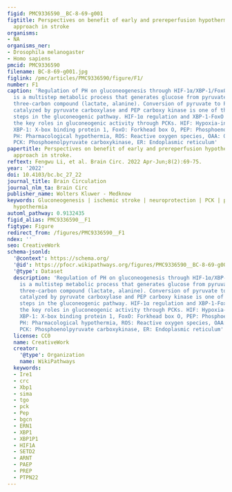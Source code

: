 ```yaml
---
figid: PMC9336590__BC-8-69-g001
figtitle: Perspectives on benefit of early and prereperfusion hypothermia by pharmacological
  approach in stroke
organisms:
- NA
organisms_ner:
- Drosophila melanogaster
- Homo sapiens
pmcid: PMC9336590
filename: BC-8-69-g001.jpg
figlink: /pmc/articles/PMC9336590/figure/F1/
number: F1
caption: 'Regulation of PH on gluconeogenesis through HIF-1α/XBP-1/FoxO1. Gluconeogenesis
  is a multistep metabolic process that generates glucose from pyruvate or a related
  three-carbon compound (lactate, alanine). Conversion of pyruvate to PEP via oxaloacetate,
  catalyzed by pyruvate carboxylase and PEP carboxy kinase is one of the irreversible
  steps in the gluconeogenic pathway. HIF-1α regulation and XBP-1-FoxO Signal play
  the key roles in gluconeogenic activity through PCKs. HIF: Hypoxia-inducible factor,
  XBP-1: X-box binding protein 1, FoxO: Forkhead box O, PEP: Phosphoenolpyruvate,
  PH: Pharmacological hypothermia, ROS: Reactive oxygen species, OAA: Oxaloacetate,
  PCK: Phosphoenolpyruvate carboxykinase, ER: Endoplasmic reticulum'
papertitle: Perspectives on benefit of early and prereperfusion hypothermia by pharmacological
  approach in stroke.
reftext: Fengwu Li, et al. Brain Circ. 2022 Apr-Jun;8(2):69-75.
year: '2022'
doi: 10.4103/bc.bc_27_22
journal_title: Brain Circulation
journal_nlm_ta: Brain Circ
publisher_name: Wolters Kluwer - Medknow
keywords: Gluconeogenesis | ischemic stroke | neuroprotection | PCK | pharmacological
  hypothermia
automl_pathway: 0.9132435
figid_alias: PMC9336590__F1
figtype: Figure
redirect_from: /figures/PMC9336590__F1
ndex: ''
seo: CreativeWork
schema-jsonld:
  '@context': https://schema.org/
  '@id': https://pfocr.wikipathways.org/figures/PMC9336590__BC-8-69-g001.html
  '@type': Dataset
  description: 'Regulation of PH on gluconeogenesis through HIF-1α/XBP-1/FoxO1. Gluconeogenesis
    is a multistep metabolic process that generates glucose from pyruvate or a related
    three-carbon compound (lactate, alanine). Conversion of pyruvate to PEP via oxaloacetate,
    catalyzed by pyruvate carboxylase and PEP carboxy kinase is one of the irreversible
    steps in the gluconeogenic pathway. HIF-1α regulation and XBP-1-FoxO Signal play
    the key roles in gluconeogenic activity through PCKs. HIF: Hypoxia-inducible factor,
    XBP-1: X-box binding protein 1, FoxO: Forkhead box O, PEP: Phosphoenolpyruvate,
    PH: Pharmacological hypothermia, ROS: Reactive oxygen species, OAA: Oxaloacetate,
    PCK: Phosphoenolpyruvate carboxykinase, ER: Endoplasmic reticulum'
  license: CC0
  name: CreativeWork
  creator:
    '@type': Organization
    name: WikiPathways
  keywords:
  - Ire1
  - crc
  - Xbp1
  - sima
  - tgo
  - pck
  - Pep
  - bgcn
  - ERN1
  - XBP1
  - XBP1P1
  - HIF1A
  - SETD2
  - ARNT
  - PAEP
  - PREP
  - PTPN22
---
```


